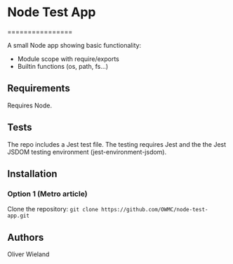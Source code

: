# Node Test App
================

A small Node app showing basic functionality:
- Module scope with require/exports
- Builtin functions (os, path, fs...)

## Requirements

Requires Node.


## Tests

The repo includes a Jest test file. The testing requires Jest and the the Jest JSDOM testing environment (jest-environment-jsdom).


## Installation

### Option 1 (Metro article)

Clone the repository: `git clone https://github.com/OWMC/node-test-app.git`

## Authors

Oliver Wieland